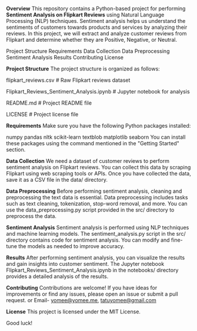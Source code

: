 **Overview**
This repository contains a Python-based project for performing **Sentiment Analysis on Flipkart Reviews** using Natural Language Processing (NLP) techniques. Sentiment analysis helps us understand the sentiments of customers towards products and services by analyzing their reviews. In this project, we will extract and analyze customer reviews from Flipkart and determine whether they are Positive, Negative, or Neutral.

Project Structure
Requirements
Data Collection
Data Preprocessing
Sentiment Analysis
Results
Contributing
License

**Project Structure**
The project structure is organized as follows:

flipkart_reviews.csv        # Raw Flipkart reviews dataset

Flipkart_Reviews_Sentiment_Analysis.ipynb   # Jupyter notebook for analysis

README.md                       # Project README file

LICENSE                         # Project license file

**Requirements**
Make sure you have the following Python packages installed:

numpy
pandas
nltk
scikit-learn
textblob
matplotlib
seaborn
You can install these packages using the command mentioned in the "Getting Started" section.

**Data Collection**
We need a dataset of customer reviews to perform sentiment analysis on Flipkart reviews. You can collect this data by scraping Flipkart using web scraping tools or APIs. Once you have collected the data, save it as a CSV file in the data/ directory.

**Data Preprocessing**
Before performing sentiment analysis, cleaning and preprocessing the text data is essential. Data preprocessing includes tasks such as text cleaning, tokenization, stop-word removal, and more. You can use the data_preprocessing.py script provided in the src/ directory to preprocess the data.

**Sentiment Analysis**
Sentiment analysis is performed using NLP techniques and machine learning models. The sentiment_analysis.py script in the src/ directory contains code for sentiment analysis. You can modify and fine-tune the models as needed to improve accuracy.

**Results**
After performing sentiment analysis, you can visualize the results and gain insights into customer sentiment. The Jupyter notebook Flipkart_Reviews_Sentiment_Analysis.ipynb in the notebooks/ directory provides a detailed analysis of the results.

**Contributing**
Contributions are welcome! If you have ideas for improvements or find any issues, please open an issue or submit a pull request. or
Email- yomee@yomee.me, tatuyomee@gmail.com

**License**
This project is licensed under the MIT License.

Good luck!
